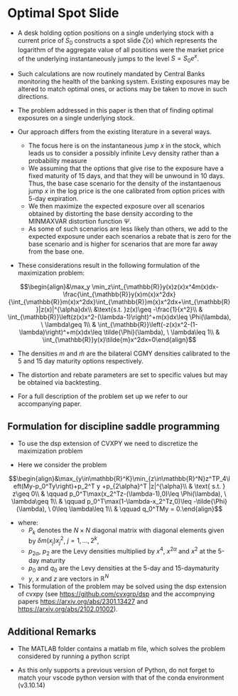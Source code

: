 # Optimal Spot Slide

- A desk holding option positions on a single underlying stock with a current price of $S_0$ constructs a spot slide $\zeta(x)$ which represents the logarithm of the aggregate value of all positions were the market price of the underlying instantaneously jumps to the level $S=S_0e^x$.

- Such calculations are now routinely mandated by Central Banks monitoring the health of the banking system. Existing exposures may be altered to match optimal ones, or actions may be taken to move in such directions.

- The problem addressed in this paper is then that of finding optimal exposures on a single underlying stock.

- Our approach differs from the existing literature in a several ways.
  - The focus here is on the instantaneous jump $x$ in the stock, which leads us to consider a possibly infinite Levy density rather than a probability measure
  - We assuming that the options that give rise to the exposure have a fixed maturity of 15 days, and that they will be unwound in 10 days. Thus, the base case scenario for the density of the instantaenous jump $x$ in the log price is the one calibrated from option prices with 5-day expiration.
  - We then maximize the expected exposure over all scenarios obtained by distorting the base density according to the MINMAXVAR distortion function $\Psi$.
  - As some of such scenarios are less likely than others, we add to the expected exposure under each scenarios a rebate that is zero for the base scenario and is higher for scenarios that are more far away from the base one.

- These considerations result in the following formulation of the maximization problem:

$$\begin{align}&\max_y \min_z\int_{\mathbb{R}}y(x)z(x)x^4m(x)dx-\frac{\int_{\mathbb{R}}y(x)m(x)x^2dx}{\int_{\mathbb{R}}m(x)x^2dx}\int_{\mathbb{R}}m(x)x^2dx+\int_{\mathbb{R}}|z(x)|^{\alpha}dx\\
    &\text{s.t. }z(x)\geq -\frac{1}{x^2}\\
    & \int_{\mathbb{R}}\left(z(x)x^2-(\lambda-1)\right)^+m(x)dx\leq \Phi(\lambda), \ \lambda\geq 1\\
    & \int_{\mathbb{R}}\left(-z(x)x^2-(1-\lambda)\right)^+m(x)dx\leq \tilde{\Phi}(\lambda), \ \lambda\leq 1\\
    & \int_{\mathbb{R}}y(x)\tilde{m}x^2dx=0\end{align}$$
  
- The densities $m$ and $\tilde{m}$ are the bilateral CGMY densities calibrated to the 5 and 15 day maturity options respectively.  

- The distortion and rebate parameters are set to specific values but may be obtained via backtesting.

- For a full description of the problem set up we refer to our accompanying paper.

## Formulation for discipline saddle programming

- To use the dsp extension of CVXPY we need to discretize the maximization problem

- Here we consider the problem

$$\begin{align}&\max_{y\in\mathbb{R}^K}\min_{z\in\mathbb{R}^N}z^TP_4\left(My-p_0^Ty\right)+p_2^T y +p_{2\alpha}^T |z|^{\alpha}\\
    & \text{ s.t. } z\geq 0\\
    & \qquad p_0^T\max(x_2^Tz-(\lambda-1),0)\leq \Phi(\lambda), \ \lambda\geq 1\\
    & \qquad p_0^T\max(1-\lambda-x_2^Tz,0)\leq -\tilde{\Phi}(\lambda), \ 0\leq \lambda\leq 1\\
    & \qquad q_0^TMy = 0.\end{align}$$

- where:
  - $P_k$ denotes the $N\times N$ diagonal matrix with diagonal elements given by $\delta m(x_j)x_j^2$, $j=1,...,2^k$,
  - $p_{2\alpha}$, $p_{2}$ are the Levy densities multiplied by $x^4$, $x^{2\alpha}$ and $x^2$ at the 5-day maturity
  - $p_0$ and $q_0$ are the Levy densities at the 5-day and 15-daymaturity
  - $y$, $x$ and $z$ are vectors in $\mathbb{R}^{N}$
- This formulation of the problem may be solved using the dsp extension of cvxpy (see <https://github.com/cvxgrp/dsp> and the accompnying papers <https://arxiv.org/abs/2301.13427> and <https://arxiv.org/abs/2102.01002>).

## Additional Remarks

- The MATLAB folder contains a matlab m file, which solves the problem considered by running a python script

- As this only supports a previous version of Python, do not forget to match your vscode python version with that of the conda environment (v3.10.14)
